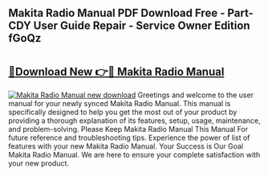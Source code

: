 ## Makita Radio Manual PDF Download Free - Part-CDY User Guide Repair - Service Owner Edition fGoQz

# <h2><a href="http://cf25990.oget.top/?id=Makita+Radio+Manual">🔗Download New 👉🔴 Makita Radio Manual</a></h2>

[![Makita Radio Manual new download](https://i.imgur.com/5g1atiW.png)](http://cf25990.oget.top/?id=Makita+Radio+Manual)
Greetings and welcome to the user manual for your newly synced Makita Radio Manual. This manual is specifically designed to help you get the most out of your product by providing a thorough explanation of its features, setup, usage, maintenance, and problem-solving. Please Keep Makita Radio Manual This Manual For future reference and troubleshooting tips. Experience the power of list of features with your new Makita Radio Manual. Your Success is Our Goal Makita Radio Manual. We are here to ensure your complete satisfaction with your new product.
